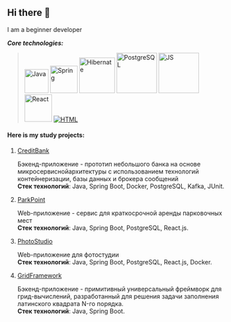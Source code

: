 ## Hi there 👋
I am a beginner developer

***Core technologies:***
><a href="#"><img alt="Java" src="https://custom-icon-badges.herokuapp.com/badge/Java-007396.svg?logo=java&logoColor=white" width="55"></a>
<a href="#"><img alt="Spring" src="https://img.shields.io/badge/Spring-6DB33F?logo=spring&logoColor=white" width="63"></a>
<a href="#"><img alt="Hibernate" src="https://img.shields.io/badge/Hibernate-59666C?logo=hibernate&logoColor=white" width="82"></a>
<a href="#"><img alt="PostgreSQL" src="https://img.shields.io/badge/PostgreSQL-4169E1?logo=postgresql&logoColor=white" width="93"></a>
<a href="#"><img alt="JS" src="https://img.shields.io/badge/JavaScript-F7DF1E?logo=javascript&logoColor=black" width="93"></a>
<a href="#"><img alt="React" src="https://img.shields.io/badge/React-61DAFB?logo=react&logoColor=black" width="63"></a>
<a href="#"><img alt="HTML" src="https://img.shields.io/badge/HTML-E34F26.svg?logo=html5&logoColor=white"></a>

#### Here is my study projects:
1. [CreditBank](https://github.com/AnutaVacsh/CreditBank)
   
   Бэкенд-приложение - прототип небольшого банка на основе микросервиснойархитектуры с использованием технологий контейнеризации, базы данных и брокера сообщений  
   **Стек технологий**: Java, Spring Boot, Docker, PostgreSQL, Kafka, JUnit.

2. [ParkPoint](https://github.com/AnutaVacsh/ParkPoint)

   Web-приложение - сервис для краткосрочной аренды парковочных мест  
   **Стек технологий**: Java, Spring Boot, PostgreSQL, React.js.
3. [PhotoStudio](https://github.com/AnutaVacsh/PhotoStudio)

   Web-приложение для фотостудии  
   **Стек технологий**: Java, Spring Boot, PostgreSQL, React.js, Docker.
   
4. [GridFramework](https://github.com/AnutaVacsh/gridFramework)

    Бэкенд-приложение - примитивный универсальный фреймворк для грид-вычислений, разработанный для решения задачи заполнения латинского квадрата N-го порядка.   
   **Стек технологий**: Java, Spring Boot.
